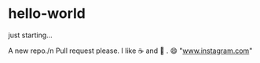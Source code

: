 # hello-world
just starting...

A new repo./n
Pull request please.
I like :coffee: and :pizza: . :smile:
"www.instagram.com"

